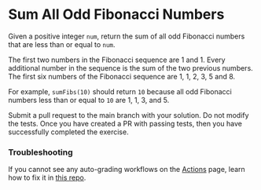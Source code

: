 # Sum All Odd Fibonacci Numbers

Given a positive integer `num`, return the sum of all odd Fibonacci numbers that are less than or equal to `num`.

The first two numbers in the Fibonacci sequence are 1 and 1. Every additional number in the sequence is the sum of the two previous numbers. The first six numbers of the Fibonacci sequence are 1, 1, 2, 3, 5 and 8.

For example, `sumFibs(10)` should return `10` because all odd Fibonacci numbers less than or equal to `10` are 1, 1, 3, and 5.

Submit a pull request to the main branch with your solution. Do not modify the tests. Once you have created a PR with passing tests, then you have successfully completed the exercise.

### Troubleshooting

If you cannot see any auto-grading workflows on the [Actions](../../actions) page, learn how to fix it in [this repo](https://github.com/microverse-students/autograding-troubles-js/blob/main/README.md).
                                                                    